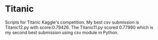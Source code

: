 # Titanic
Scripts for Titanic Kaggle's competition.
My best csv submission is Titanic12.py with score:0.79426.
The Titanic11.py scored 0.77990 which is my second best submission using csv module in Python.
